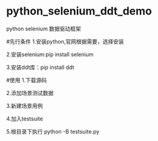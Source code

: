 # python_selenium_ddt_demo
python selenium 数据驱动框架


#先行条件
1.安装python,官网根据需要，选择安装

2.安装selenium:pip install selenium

3.安装ddt库：pip  install ddt


#使用
1.下载源码

2.添加场景测试数据

3.新建场景用例

4.加入testsuite

5.根目录下执行 python -B testsuite.py
